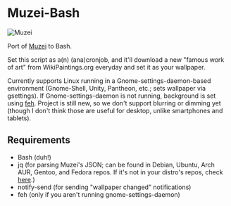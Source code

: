 Muzei-Bash
==========

  ![Muzei](http://i.imgur.com/vEFoIpw.png)

Port of [Muzei](https://github.com/romannurik/muzei/) to Bash.

Set this script as a(n) (ana)cronjob, and it'll download a new "famous work of art" from WikiPaintings.org everyday and set it as your wallpaper.

Currently supports Linux running in a Gnome-settings-daemon-based environment (Gnome-Shell, Unity, Pantheon, etc.; sets wallpaper via gsettings).  If Gnome-settings-daemon is not running, background is set using [feh](http://feh.finalrewind.org/).  Project is still new, so we don't support blurring or dimming yet (though I don't think those are useful for desktop, unlike smartphones and tablets).

Requirements
------------

* Bash (duh!)
* jq (for parsing Muzei's JSON; can be found in Debian, Ubuntu, Arch AUR, Gentoo, and Fedora repos.  If it's not in your distro's repos, check [here](http://stedolan.github.io/jq/download/).)
* notify-send (for sending "wallpaper changed" notifications)
* feh (only if you aren't running gnome-settings-daemon)
